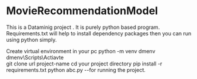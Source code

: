 # MovieRecommendationModel

This is a Dataminig project . It is purely python based program. Requirements.txt will help to install dependency packages then you can run using python simply.

Create virtual environment in your pc 
python -m venv dmenv
dmenv\Scripts\Actiavte\
git clone url project-name
cd your project directory
pip install -r requirements.txt
python abc.py --for running the project.

